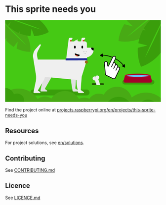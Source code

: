 # This sprite needs you

![A dog and a bowl with a hand swiping between them to show the user can tell the dog to drink](en/images/banner.png)

Find the project online at [projects.raspberrypi.org/en/projects/this-sprite-needs-you](https://projects.raspberrypi.org/en/projects/this-sprite-needs-you)

## Resources
For project solutions, see [en/solutions](https://github.com/raspberrypilearning/this-sprite-needs-you/tree/master/en/solutions).

## Contributing
See [CONTRIBUTING.md](CONTRIBUTING.md)

## Licence
 See [LICENCE.md](LICENCE.md)